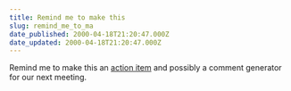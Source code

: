 ```yaml
---
title: Remind me to make this
slug: remind_me_to_ma
date_published: 2000-04-18T21:20:47.000Z
date_updated: 2000-04-18T21:20:47.000Z
---
```


Remind me to make this an [action item](http://www.enormicom.com/) and possibly a comment generator for our next meeting.
